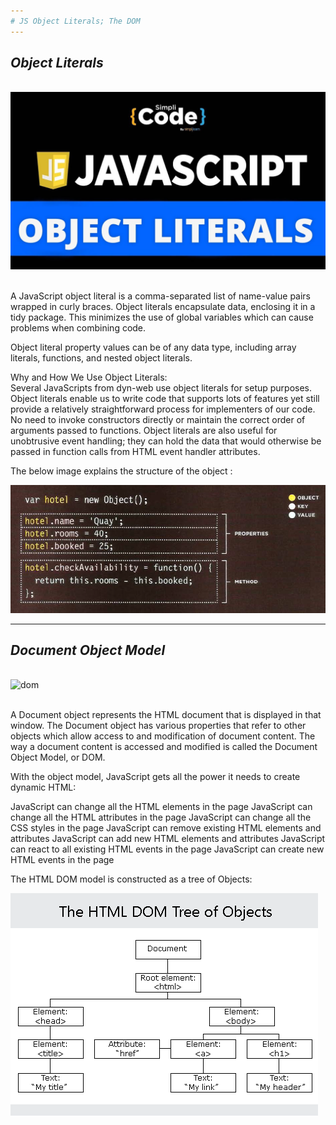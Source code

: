 ```yaml
---
# JS Object Literals; The DOM
---
```


## ***Object Literals***

<br>![ol](img/JS.jpg)

<br>A JavaScript object literal is a comma-separated list of name-value pairs wrapped in curly braces. Object literals encapsulate data, enclosing it in a tidy package. This minimizes the use of global variables which can cause problems when combining code.

Object literal property values can be of any data type, including array literals, functions, and nested object literals.

Why and How We Use Object Literals:
<br>Several JavaScripts from dyn-web use object literals for setup purposes. Object literals enable us to write code that supports lots of features yet still provide a relatively straightforward process for implementers of our code. No need to invoke constructors directly or maintain the correct order of arguments passed to functions. Object literals are also useful for unobtrusive event handling; they can hold the data that would otherwise be passed in function calls from HTML event handler attributes.

The below image explains the structure of the object :

![object](img/object.png)

---


## ***Document Object Model***

<br>![dom](img/dom1)

<br>A Document object represents the HTML document that is displayed in that window. The Document object has various properties that refer to other objects which allow access to and modification of document content. The way a document content is accessed and modified is called the Document Object Model, or DOM.

With the object model, JavaScript gets all the power it needs to create dynamic HTML:

JavaScript can change all the HTML elements in the page
JavaScript can change all the HTML attributes in the page
JavaScript can change all the CSS styles in the page
JavaScript can remove existing HTML elements and attributes
JavaScript can add new HTML elements and attributes
JavaScript can react to all existing HTML events in the page
JavaScript can create new HTML events in the page

The HTML DOM model is constructed as a tree of Objects:

![dom-tree](img/dom.png)